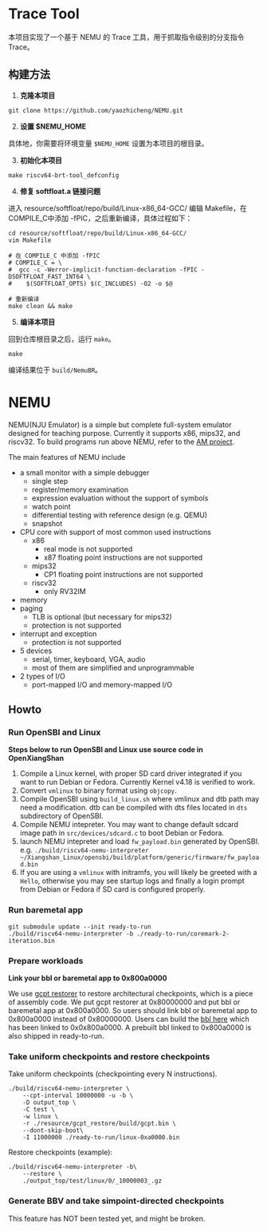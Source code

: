 # Trace Tool

本项目实现了一个基于 NEMU 的 Trace 工具，用于抓取指令级别的分支指令 Trace。

## 构建方法

1. **克隆本项目**

```shell
git clone https://github.com/yaozhicheng/NEMU.git
```

2. **设置 $NEMU_HOME**

具体地，你需要将环境变量 `$NEMU_HOME` 设置为本项目的根目录。

3. **初始化本项目**

```shell
make riscv64-brt-tool_defconfig
```
4. **修复 softfloat.a 链接问题**

进入 resource/softfloat/repo/build/Linux-x86_64-GCC/ 编辑 Makefile，在COMPILE_C中添加 -fPIC，之后重新编译，具体过程如下：

```shell
cd resource/softfloat/repo/build/Linux-x86_64-GCC/
vim Makefile

# 在 COMPILE_C 中添加 -fPIC
# COMPILE_C = \
#  gcc -c -Werror-implicit-function-declaration -fPIC -DSOFTFLOAT_FAST_INT64 \
#    $(SOFTFLOAT_OPTS) $(C_INCLUDES) -O2 -o $@

# 重新编译
make clean && make
```

5. **编译本项目**

回到仓库根目录之后，运行 `make`。

```shell
make
```

编译结果位于 `build/NemuBR`。



# NEMU

NEMU(NJU Emulator) is a simple but complete full-system emulator designed for teaching purpose.
Currently it supports x86, mips32, and riscv32.
To build programs run above NEMU, refer to the [AM project](https://github.com/NJU-ProjectN/abstract-machine).

The main features of NEMU include
* a small monitor with a simple debugger
  * single step
  * register/memory examination
  * expression evaluation without the support of symbols
  * watch point
  * differential testing with reference design (e.g. QEMU)
  * snapshot
* CPU core with support of most common used instructions
  * x86
    * real mode is not supported
    * x87 floating point instructions are not supported
  * mips32
    * CP1 floating point instructions are not supported
  * riscv32
    * only RV32IM
* memory
* paging
  * TLB is optional (but necessary for mips32)
  * protection is not supported
* interrupt and exception
  * protection is not supported
* 5 devices
  * serial, timer, keyboard, VGA, audio
  * most of them are simplified and unprogrammable
* 2 types of I/O
  * port-mapped I/O and memory-mapped I/O

## Howto

### Run OpenSBI and Linux

**Steps below to run OpenSBI and Linux use source code in OpenXiangShan**

1. Compile a Linux kernel, with proper SD card driver integrated if you want to run Debian or Fedora. Currently Kernel v4.18 is verified to work.
2. Convert `vmlinux` to binary format using `objcopy`.
3. Compile OpenSBI using `build_linux.sh` where vmlinux and dtb path may need a modification. dtb can be compiled with dts files located in `dts` subdirectory of OpenSBI.
4. Compile NEMU intepreter. You may want to change default sdcard image path in `src/devices/sdcard.c` to boot Debian or Fedora.
5. launch NEMU intepreter and load `fw_payload.bin` generated by OpenSBI. e.g. `./build/riscv64-nemu-interpreter ~/Xiangshan_Linux/opensbi/build/platform/generic/firmware/fw_payload.bin`
6. If you are using a `vmlinux` with initramfs, you will likely be greeted with a `Hello`, otherwise you may see startup logs and finally a login prompt from Debian or Fedora if SD card is configured properly.

### Run baremetal app

```
git submodule update --init ready-to-run
./build/riscv64-nemu-interpreter -b ./ready-to-run/coremark-2-iteration.bin
```

### Prepare workloads

**Link your bbl or baremetal app to 0x800a0000**

We use [gcpt restorer](https://github.com/OpenXiangShan/NEMU/tree/master/resource/gcpt_restore)
to restore architectural checkpoints, which is a piece of assembly code.
We put gcpt restorer at 0x80000000 and put bbl or baremetal app at 0x800a0000.
So users should link bbl or baremetal app to 0x800a0000 instead of 0x80000000.
Users can build the [bbl here](https://github.com/OpenXiangShan/riscv-pk/commits/noop-take-cpt) which has been linked to 0x0x800a0000.
A prebuilt bbl linked to 0x800a0000 is also shipped in ready-to-run.

### Take uniform checkpoints and restore checkpoints

Take uniform checkpoints (checkpointing every N instructions).

```shell
./build/riscv64-nemu-interpreter \
    --cpt-interval 10000000 -u -b \
    -D output_top \
    -C test \
    -w linux \
    -r ./resource/gcpt_restore/build/gcpt.bin \
    --dont-skip-boot\
    -I 11000000 ./ready-to-run/linux-0xa0000.bin
```

Restore checkpoints (example):
```shell
./build/riscv64-nemu-interpreter -b\
    --restore \
    ./output_top/test/linux/0/_10000003_.gz
```

### Generate BBV and take simpoint-directed checkpoints

This feature has NOT been tested yet, and might be broken.
